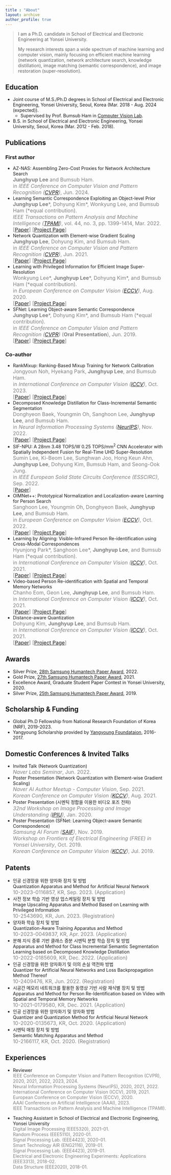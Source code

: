 ```yaml
---
title : "About"
layout: archive
author_profile: true
---
```


> I am a Ph.D. candidate in School of Electrical and Electronic Engineering at Yonsei University. 
> 
> My research interests span a wide spectrum of machine learning and computer vision, mainly focusing on efficient machine learning (network quantization, network architecture search, knowledge distillation), image matching (semantic correspondence), and image restoration (super-resolution).

## Education
- Joint course of M.S./Ph.D degrees in School of Electrical and Electronic Engineering, Yonsei University, Seoul, Korea (Mar. 2018 - Aug. 2024 (expected)).
	* Supervised by Prof. Bumsub Ham in [Computer Vision Lab](https://cvlab.yonsei.ac.kr/).
- B.S. in School of Electrical and Electronic Engineering, Yonsei University, Seoul, Korea (Mar. 2012 - Feb. 2018).

## Publications
### First author
- AZ-NAS: Assembling Zero-Cost Proxies for Network Architecture Search <br/>
  <span style="color:gray;font-size : 12pt"> <b>Junghyup Lee</b> and Bumsub Ham. </span> <br/>
  <span style="color:gray;font-size : 12pt"> in <i>IEEE Conference on Computer Vision and Pattern Recognition (<a href="https://cvpr.thecvf.com/Conferences/2024">CVPR</a>)</i>, Jun. 2024. </span> <br/>
  <!-- <span style="color:gray;font-size : 12pt"> 
    [<a href="https://arxiv.org/abs/2308.11990">Paper</a>]
    [<a href="https://cvlab.yonsei.ac.kr/projects/RankMixup/">Project Page</a>]
  </span> -->
- Learning Semantic Correspondence Exploiting an Object-level Prior<br/>
  <span style="color:gray;font-size : 12pt"> <b>Junghyup Lee</b>\*, Dohyung Kim\*, Wonkyung Lee, and Bumsub Ham (\*equal contribution). </span> <br/>
  <span style="color:gray;font-size : 12pt"> <i>IEEE Transactions on Pattern Analysis and Machine Intelligence (<a href="https://ieeexplore.ieee.org/xpl/RecentIssue.jsp?punumber=34">TPAMI</a>)</i>, vol. 44, no. 3, pp. 1399-1414, Mar. 2022. </span> <br/>
  <span style="color:gray;font-size : 12pt"> 
    [<a href="https://ieeexplore.ieee.org/abstract/document/9154588">Paper</a>] 
    [<a href="https://cvlab.yonsei.ac.kr/projects/SFNet/">Project Page</a>]
  </span>
- Network Quantization with Element-wise Gradient Scaling<br/>
  <span style="color:gray;font-size : 12pt"> <b>Junghyup Lee</b>, Dohyung Kim, and Bumsub Ham. </span> <br/>
  <span style="color:gray;font-size : 12pt"> in <i>IEEE Conference on Computer Vision and Pattern Recognition (<a href="http://cvpr2021.thecvf.com/">CVPR</a>)</i>, Jun. 2021. </span> <br/>
  <span style="color:gray;font-size : 12pt"> 
  	[<a href="https://arxiv.org/abs/2104.00903">Paper</a>] 
  	[<a href="https://cvlab.yonsei.ac.kr/projects/EWGS/">Project Page</a>]
- Learning with Privileged Information for Efficient Image Super-Resolution<br/>
  <span style="color:gray;font-size : 12pt"> Wonkyung Lee\*, <b>Junghyup Lee</b>\*, Dohyung Kim\*, and Bumsub Ham (\*equal contribution). </span> <br/>
  <span style="color:gray;font-size : 12pt"> in <i>European Conference on Computer Vision (<a href="https://eccv2020.eu/">ECCV</a>)</i>, Aug. 2020. </span> <br/>
  <span style="color:gray;font-size : 12pt"> 
  	[<a href="https://www.ecva.net/papers/eccv_2020/papers_ECCV/papers/123690460.pdf">Paper</a>] 
  	[<a href="https://cvlab.yonsei.ac.kr/projects/PISR/">Project Page</a>]
  </span>
- SFNet: Learning Object-aware Semantic Correspondence<br/>
  <span style="color:gray;font-size : 12pt"> <b>Junghyup Lee</b>\*, Dohyung Kim\*, and Bumsub Ham (\*equal contribution). </span> <br/>
  <span style="color:gray;font-size : 12pt"> in <i>IEEE Conference on Computer Vision and Pattern Recognition (<a href="https://cvpr2019.thecvf.com/">CVPR</a>)</i> (<b>Oral Presentation</b>), Jun. 2019. </span> <br/>
  <span style="color:gray;font-size : 12pt"> 
  	[<a href="https://openaccess.thecvf.com/content_CVPR_2019/papers/Lee_SFNet_Learning_Object-Aware_Semantic_Correspondence_CVPR_2019_paper.pdf">Paper</a>] 
  	[<a href="https://cvlab.yonsei.ac.kr/projects/SFNet/">Project Page</a>]
  </span>

### Co-author
- RankMixup: Ranking-Based Mixup Training for Network Calibration <br/>
  <span style="color:gray;font-size : 12pt"> Jongyoun Noh, Hyekang Park, <b>Junghyup Lee</b>, and Bumsub Ham. </span> <br/>
  <span style="color:gray;font-size : 12pt"> in <i>International Conference on Computer Vision (<a href="https://iccv2023.thecvf.com/">ICCV</a>)</i>, Oct. 2023. </span> <br/>
  <span style="color:gray;font-size : 12pt"> 
    [<a href="https://arxiv.org/abs/2308.11990">Paper</a>]
    [<a href="https://cvlab.yonsei.ac.kr/projects/RankMixup/">Project Page</a>]
  </span>
- Decomposed Knowledge Distillation for Class-Incremental Semantic Segmentation <br/>
  <span style="color:gray;font-size : 12pt"> Donghyeon Baek, Youngmin Oh, Sanghoon Lee, <b>Junghyup Lee</b>, and Bumsub Ham. </span> <br/>
  <span style="color:gray;font-size : 12pt"> in <i>Neural Information Processing Systems (<a href="https://nips.cc/Conferences/2022">NeurIPS</a>)</i>, Nov. 2022. </span> <br/>
  <span style="color:gray;font-size : 12pt"> 
    [<a href="https://arxiv.org/abs/2210.05941">Paper</a>]
    [<a href="https://cvlab.yonsei.ac.kr/projects/DKD/">Project Page</a>]
  </span>
- SIF-NPU: A 28nm 3.48 TOPS/W 0.25 TOPS/mm<sup>2</sup> CNN Accelerator with Spatially Independent Fusion for Real-Time UHD Super-Resolution <br/>
  <span style="color:gray;font-size : 12pt"> Sumin Lee, Ki-Beom Lee, Sunghwan Joo, Hong Keun Ahn, <b>Junghyup Lee</b>, Dohyung Kim, Bumsub Ham, and Seong-Ook Jung. </span> <br/>
  <span style="color:gray;font-size : 12pt"> in <i>IEEE European Solid State Circuits Conference (ESSCIRC)</i>, Sep. 2022. </span> <br/>
  <span style="color:gray;font-size : 12pt"> 
    [<a href="https://ieeexplore.ieee.org/document/9911509">Paper</a>]
  </span>
- OIMNet++: Prototypical Normalization and Localization-aware Learning for Person Search <br/>
  <span style="color:gray;font-size : 12pt"> Sanghoon Lee, Youngmin Oh, Donghyeon Baek, <b>Junghyup Lee</b>, and Bumsub Ham. </span> <br/>
  <span style="color:gray;font-size : 12pt"> in <i>European Conference on Computer Vision (<a href="https://eccv2022.ecva.net/">ECCV</a>)</i>, Oct. 2022. </span> <br/>
  <span style="color:gray;font-size : 12pt"> 
    [<a href="https://arxiv.org/abs/2207.10320">Paper</a>]
    [<a href="https://cvlab.yonsei.ac.kr/projects/OIMNetPlus/">Project Page</a>]
  </span>
- Learning by Aligning: Visible-Infrared Person Re-identification using Cross-Modal Correspondences<br/>
  <span style="color:gray;font-size : 12pt"> Hyunjong Park\*, Sanghoon Lee\*, <b>Junghyup Lee</b>, and Bumsub Ham (\*equal contribution). </span> <br/>
  <span style="color:gray;font-size : 12pt"> in <i>International Conference on Computer Vision (<a href="http://iccv2021.thecvf.com/home">ICCV</a>)</i>, Oct. 2021. </span> <br/>
  <span style="color:gray;font-size : 12pt"> 
    [<a href="https://arxiv.org/abs/2108.07422">Paper</a>] 
    [<a href="https://cvlab.yonsei.ac.kr/projects/LbA/">Project Page</a>]
- Video-based Person Re-identification with Spatial and Temporal Memory Networks<br/>
  <span style="color:gray;font-size : 12pt"> Chanho Eom, Geon Lee, <b>Junghyup Lee</b>, and Bumsub Ham. </span> <br/>
  <span style="color:gray;font-size : 12pt"> in <i>International Conference on Computer Vision (<a href="http://iccv2021.thecvf.com/home">ICCV</a>)</i>, Oct. 2021. </span> <br/>
  <span style="color:gray;font-size : 12pt"> 
    [<a href="https://arxiv.org/abs/2108.09039">Paper</a>] 
    [<a href="https://cvlab.yonsei.ac.kr/projects/STMN/">Project Page</a>]
- Distance-aware Quantization<br/>
  <span style="color:gray;font-size : 12pt"> Dohyung Kim, <b>Junghyup Lee</b>, and Bumsub Ham. </span> <br/>
  <span style="color:gray;font-size : 12pt"> in <i>International Conference on Computer Vision (<a href="http://iccv2021.thecvf.com/home">ICCV</a>)</i>, Oct. 2021. </span> <br/>
  <span style="color:gray;font-size : 12pt"> 
    [<a href="https://arxiv.org/abs/2108.06983">Paper</a>] 
    [<a href="https://cvlab.yonsei.ac.kr/projects/DAQ/">Project Page</a>]


## Awards
- Silver Prize, [28th Samsung Humantech Paper Award](https://humantech.samsung.com/), 2022.
- Gold Prize, [27th Samsung Humantech Paper Award](https://humantech.samsung.com/), 2021.
- Excellence Award, Graduate Student Paper Contest in Yonsei University, 2020.
- Silver Prize, [25th Samsung Humantech Paper Award](https://humantech.samsung.com/), 2019.

## Scholarship & Funding
- Global Ph.D Fellowship from National Research Foundation of Korea (NRF), 2019-2023.
- Yangyoung Scholarship provided by [Yangyoung Foundataion](https://samyang.yangyoungfoundation.org/), 2016-2017.

## Domestic Conferences & Invited Talks
- Invited Talk (Network Quantization) <br/>
<span style="color:gray;font-size : 12pt"> *Naver Labs Seminar*, Jun. 2022. </span>
- Poster Presentation (Network Quantization with Element-wise Gradient Scaling) <br/>
<span style="color:gray;font-size : 12pt"> *Naver AI Author Meetup - Computer Vision*, Sep. 2021. </span> <br/>
<span style="color:gray;font-size : 12pt"> *Korean Conference on Computer Vision (<a href="http://kccv2021.kcvs.kr/">KCCV</a>)*, Aug. 2021. </span>
- Poster Presentation (시멘틱 정합을 이용한 비디오 포즈 전파)<br/>
<span style="color:gray;font-size : 12pt"> *32nd Workshop on Image Processing and Image Understanding (<a href="http://ipiu.or.kr/2020/">IPIU</a>)*, Jan. 2020. </span>
- Poster Presentation (SFNet: Learning Object-aware Semantic Correspondence) <br/>
<span style="color:gray;font-size : 12pt"> *Samsung AI Forum (<a href="https://research.samsung.com/2019saif">SAIF</a>)*, Nov. 2019. </span> <br/>
<span style="color:gray;font-size : 12pt"> *Workshop on Frontiers of Electrical Engineering (FREE) in Yonsei University*, Oct. 2019. </span> <br/>
<span style="color:gray;font-size : 12pt"> *Korean Conference on Computer Vision (<a href="https://kcvs.kr/front/conference/2019/">KCCV</a>)*, Jul. 2019. </span>

## Patents
- 인공 신경망을 위한 양자화 장치 및 방법 <br/>
Quantization Apparatus and Method for Artificial Neural Network <br/>
<span style="color:gray;font-size : 12pt"> 10-2023-0116857, KR, Sep. 2023. (Application) </span> 
- 사전 정보 학습 기반 영상 업스케일링 장치 및 방법<br/>
Image Upscaling Apparatus and Method Based on Learning with Privileged Information<br/>
<span style="color:gray;font-size : 12pt"> 10-2543690, KR, Jun. 2023. (Registration) </span> 
- 양자화 학습 장치 및 방법 <br/>
Quantization-Aware Training Apparatus and Method <br/>
<span style="color:gray;font-size : 12pt"> 10-2023-0049837, KR, Apr. 2023. (Application) </span> 
- 분해 지식 증류 기반 클래스 증분 시멘틱 분할 학습 장치 및 방법 <br/>
Apparatus and Method for Class Incremental Semantic Segmentation Learning based on Decomposed Knowledge Distillation <br/>
<span style="color:gray;font-size : 12pt"> 10-2022-0185609, KR, Dec. 2022. (Application) </span> 
- 인공 신경망을 위한 양자화기 및 이의 손실 역전파 방법<br/>
Quantizer for Artificial Neural Networks and Loss Backpropagation Method Thereof<br/>
<span style="color:gray;font-size : 12pt"> 10-2409476, KR, Jun. 2022. (Registration) </span>
- 시공간 메모리 네트워크를 활용한 동영상 기반 사람 재식별 장치 및 방법 <br/>
Apparatus and Method for Person Re-Identification based on Video with Spatial and Temporal Memory Networks <br/>
<span style="color:gray;font-size : 12pt"> 10-2021-0179580, KR, Dec. 2021. (Application) </span> 
- 인공 신경망을 위한 양자화기 및 양자화 방법<br/>
Quantizer and Quantization Method for Artificial Neural Network<br/>
<span style="color:gray;font-size : 12pt"> 10-2020-0135673, KR, Oct. 2020. (Application) </span>
- 시멘틱 매칭 장치 및 방법<br/>
Semantic Matching Apparatus and Method<br/>
<span style="color:gray;font-size : 12pt"> 10-2166117, KR, Oct. 2020. (Registration) </span>

## Experiences
- Reviewer <br/>
<span style="color:gray"> IEEE Conference on Computer Vision and Pattern Recognition (CVPR), 2020, 2021, 2022, 2023, 2024. </span><br/>
<span style="color:gray"> Neural Information Processing Systems (NeurIPS), 2020, 2021, 2022. </span><br/>
<span style="color:gray"> International Conference on Computer Vision (ICCV), 2019, 2021. </span><br/>
<span style="color:gray"> European Conference on Computer Vision (ECCV), 2020. </span><br/>
<span style="color:gray"> AAAI Conference on Artificial Intelligence (AAAI), 2023. </span><br/>
<span style="color:gray"> IEEE Transactions on Pattern Analysis and Machine Intelligence (TPAMI). </span><br/>

- Teaching Assistant in School of Electrical and Electronic Engineering, Yonsei University <br/>
<span style="color:gray"> Digital Image Processing (EEE5320), 2021-01. </span><br/>
<span style="color:gray"> Random Process (EEE5110), 2020-01. </span><br/>
<span style="color:gray"> Signal Processing Lab. (EEE4423), 2020-01. </span><br/>
<span style="color:gray"> Smart Technology AIR (ENG2116), 2019-01. </span><br/>
<span style="color:gray"> Signal Processing Lab. (EEE4423), 2019-01. </span><br/>
<span style="color:gray"> Electrical and Electronic Engineering Experiments: Applications (EEE3313), 2018-02. </span><br/>
<span style="color:gray"> Data Structure (EEE2020), 2018-01. </span><br/>

